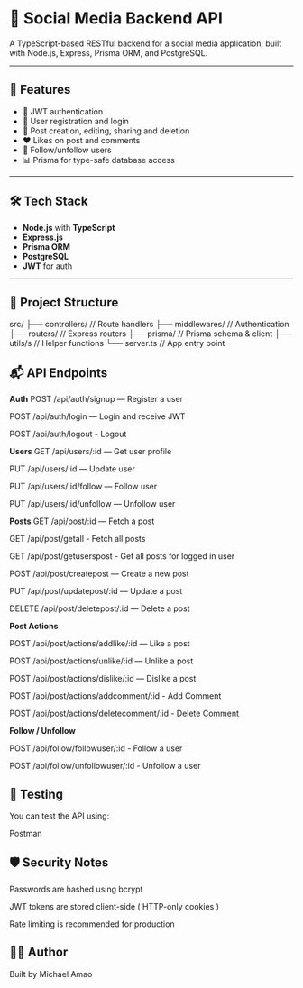 # 📱 Social Media Backend API

A TypeScript-based RESTful backend for a social media application, built with Node.js, Express, Prisma ORM, and PostgreSQL.

---

## 🚀 Features

- 🔐 JWT authentication
- 🧑 User registration and login
- 📝 Post creation, editing, sharing and deletion
- ❤️ Likes on post and comments
- 👥 Follow/unfollow users
- 📊 Prisma for type-safe database access

---

## 🛠️ Tech Stack

- **Node.js** with **TypeScript**
- **Express.js**
- **Prisma ORM**
- **PostgreSQL**
- **JWT** for auth

---

## 📁 Project Structure

src/
├── controllers/ // Route handlers
├── middlewares/ // Authentication
├── routers/ // Express routers
├── prisma/ // Prisma schema & client
├── utils/s // Helper functions
└── server.ts // App entry point

## 📬 API Endpoints

**Auth**
POST /api/auth/signup — Register a user

POST /api/auth/login — Login and receive JWT

POST /api/auth/logout - Logout

**Users**
GET /api/users/:id — Get user profile

PUT /api/users/:id — Update user

PUT /api/users/:id/follow — Follow user

PUT /api/users/:id/unfollow — Unfollow user

**Posts**
GET /api/post/:id — Fetch a post

GET /api/post/getall - Fetch all posts

GET /api/post/getuserspost - Get all posts for logged in user

POST /api/post/createpost — Create a new post

PUT /api/post/updatepost/:id — Update a post

DELETE /api/post/deletepost/:id — Delete a post

**Post Actions**

POST /api/post/actions/addlike/:id — Like a post

POST /api/post/actions/unlike/:id — Unlike a post

POST /api/post/actions/dislike/:id — Dislike a post

POST /api/post/actions/addcomment/:id - Add Comment

POST /api/post/actions/deletecomment/:id - Delete Comment

**Follow / Unfollow**

POST /api/follow/followuser/:id - Follow a user

POST /api/follow/unfollowuser/:id - Unfollow a user

## 🧪 Testing

You can test the API using:

Postman

## 🛡️ Security Notes

Passwords are hashed using bcrypt

JWT tokens are stored client-side ( HTTP-only cookies )

Rate limiting is recommended for production

## 👨‍💻 Author

Built by Michael Amao
